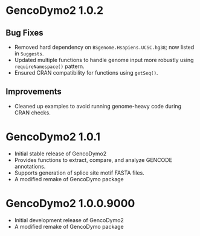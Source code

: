# GencoDymo2 1.0.2

## Bug Fixes
- Removed hard dependency on `BSgenome.Hsapiens.UCSC.hg38`; now listed in `Suggests`.
- Updated multiple functions to handle genome input more robustly using `requireNamespace()` pattern.
- Ensured CRAN compatibility for functions using `getSeq()`.

## Improvements
- Cleaned up examples to avoid running genome-heavy code during CRAN checks.

# GencoDymo2 1.0.1

* Initial stable release of GencoDymo2
* Provides functions to extract, compare, and analyze GENCODE annotations.
* Supports generation of splice site motif FASTA files.
* A modified remake of GencoDymo package

# GencoDymo2 1.0.0.9000

* Initial development release of GencoDymo2
* A modified remake of GencoDymo package
